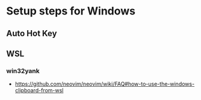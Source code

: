 # Setup steps for Windows

## Auto Hot Key

## WSL

### win32yank

- https://github.com/neovim/neovim/wiki/FAQ#how-to-use-the-windows-clipboard-from-wsl  
